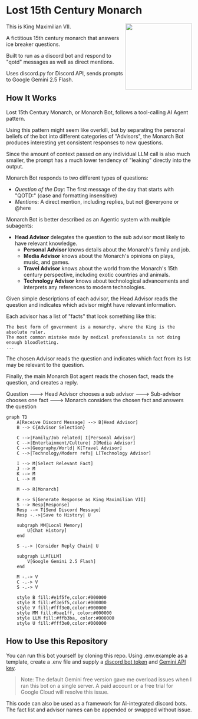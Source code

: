 # Lost 15th Century Monarch

<img src="https://upload.wikimedia.org/wikipedia/commons/2/29/Ranc_Jean_Louis_XIV_Fabre_museum.jpg" align="right" height="180px" />

This is King Maximilian VII.

A fictitious 15th century monarch that answers ice breaker questions.

Built to run as a discord bot and respond to "qotd" messages as well as direct mentions.

Uses discord.py for Discord API, sends prompts to Google Gemini 2.5 Flash.

## How It Works

Lost 15th Century Monarch, or Monarch Bot, follows a tool-calling AI Agent pattern.

Using this pattern might seem like overkill, but by separating the personal beliefs of the bot into different categories of "Advisors", the Monarch Bot produces interesting yet consistent responses to new questions.

Since the amount of context passed on any individual LLM call is also much smaller, the prompt has a much lower tendency of "leaking" directly into the output. 

Monarch Bot responds to two different types of questions:

- *Question of the Day*: The first message of the day that starts with "QOTD:" (case and formatting insensitive)
- *Mentions*: A direct mention, including replies, but not @everyone or @here

Monarch Bot is better described as an Agentic system with multiple subagents:

- **Head Advisor** delegates the question to the sub advisor most likely to have relevant knowledge.
    - **Personal Advisor** knows details about the Monarch's family and job.
    - **Media Advisor** knows about the Monarch's opinions on plays, music, and games.
    - **Travel Advisor** knows about the world from the Monarch's 15th century perspective, including exotic countries and animals.
    - **Technology Advisor** knows about technological advancements and interprets any references to modern technologies.

Given simple descriptions of each advisor, the Head Advisor reads the question and indicates which advisor might have relevant information.

Each advisor has a list of "facts" that look something like this:

```
The best form of government is a monarchy, where the King is the absolute ruler.
The most common mistake made by medical professionals is not doing enough bloodletting.
...
```

The chosen Advisor reads the question and indicates which fact from its list may be relevant to the question.

Finally, the main Monarch Bot agent reads the chosen fact, reads the question, and creates a reply.

Question ---> Head Advisor chooses a sub advisor ---> Sub-advisor chooses one fact ---> Monarch considers the chosen fact and answers the question

```mermaid
graph TD
    A[Receive Discord Message] --> B[Head Advisor]
    B --> C{Advisor Selection}
    
    C -->|Family/Job related| I[Personal Advisor]
    C -->|Entertainment/Culture| J[Media Advisor]
    C -->|Geography/World| K[Travel Advisor]
    C -->|Technology/Modern refs| L[Technology Advisor]
    
    I --> M[Select Relevant Fact]
    J --> M
    K --> M
    L --> M
    
    M --> R[Monarch]

    R --> S[Generate Response as King Maximilian VII]
    S --> Resp[Response]
    Resp --> T[Send Discord Message]
    Resp -.->|Save to History| U
    
    subgraph MM[Local Memory]
        U[Chat History]
    end

    S -.-> |Consider Reply Chain| U
    
    subgraph LLM[LLM]
        V[Google Gemini 2.5 Flash]
    end
    
    M -.-> V
    C -.-> V
    S -.-> V
    
    style B fill:#e1f5fe,color:#000000
    style R fill:#f3e5f5,color:#000000
    style V fill:#fff3e0,color:#000000
    style MM fill:#bae1ff, color:#000000
    style LLM fill:#ffb3ba, color:#000000
    style U fill:#fff3e0,color:#000000
```

## How to Use this Repository

You can run this bot yourself by cloning this repo. Using .env.example as a template, create a .env file and supply a [discord bot token](https://discord.com/developers/applications) and [Gemini API key](https://ai.google.dev/gemini-api/docs/api-key).

> Note: The default Gemini free version gave me overload issues when I ran this bot on a single server. A paid account or a free trial for Google Cloud will resolve this issue.

This code can also be used as a framework for AI-integrated discord bots. The fact list and advisor names can be appended or swapped without issue.





